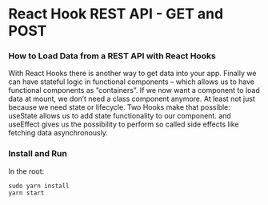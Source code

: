 # React Hook REST API - GET and POST

### How to Load Data from a REST API with React Hooks

With React Hooks there is another way to get data into your app. Finally we can have stateful logic in functional components – which allows us to have functional components as “containers”. If we now want a component to load data at mount, we don’t need a class component anymore. At least not just because we need state or lifecycle. Two Hooks make that possible: useState allows us to add state functionality to our component. and useEffect gives us the possibility to perform so called side effects like fetching data asynchronously.

### Install and Run
In the root:
```
sudo yarn install
yarn start
```

